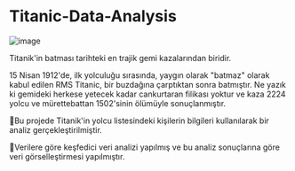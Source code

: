 # Titanic-Data-Analysis
![image](https://github.com/sevgiesiyok/Titanic-Data-Analys/assets/95496768/f4f70180-482e-4294-bfb9-6ca745bd5275)


Titanik'in batması tarihteki en trajik gemi kazalarından biridir.

15 Nisan 1912'de, ilk yolculuğu sırasında, yaygın olarak "batmaz" olarak kabul edilen RMS Titanic, bir buzdağına çarptıktan sonra batmıştır. Ne yazık ki gemideki herkese yetecek kadar cankurtaran filikası yoktur ve kaza 2224 yolcu ve mürettebattan 1502'sinin ölümüyle sonuçlanmıştır.

📌Bu projede Titanik'in yolcu listesindeki kişilerin bilgileri kullanılarak bir analiz gerçekleştirilmiştir.

📌Verilere göre keşfedici veri analizi yapılmış ve bu analiz sonuçlarına göre veri görselleştirmesi yapılmıştır.
